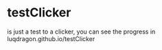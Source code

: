# testClicker

is just a test to a clicker, you can see the progress in luqdragon.github.io/testClicker
